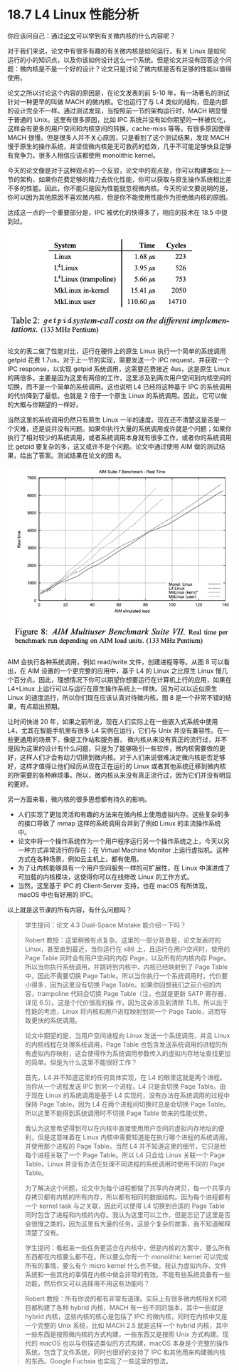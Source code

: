 # 18.7 L4 Linux 性能分析

你应该问自己：通过[论文](https://pdos.csail.mit.edu/6.828/2020/readings/microkernel.pdf)可以学到有关微内核的什么内容呢？

对于我们来说，论文中有很多有趣的有关微内核是如何运行，有关 Linux 是如何运行的小的知识点，以及你该如何设计这么一个系统。但是论文并没有回答这个问题：微内核是不是一个好的设计？论文只是讨论了微内核是否有足够的性能以值得使用。

论文之所以讨论这个内容的原因是，在论文发表的前 5-10 年，有一场著名的测试针对一种更早的叫做 MACH 的微内核。它也运行了与 L4 类似的结构，但是内部的设计完全不一样。通过测试发现，当按照前一节的架构运行时，MACH 明显慢于普通的 Unix。这里有很多原因，比如 IPC 系统并没有如你期望的一样被优化，这样会有更多的用户空间和内核空间的转换，cache-miss 等等。有很多原因使得 MACH 很慢。但是很多人并不关心原因，只是看到了这个测试结果，发现 MACH 慢于原生的操作系统，并坚信微内核是无可救药的低效，几乎不可能足够快且足够有竞争力。很多人相信应该都使用 monolithic kernel。

今天的论文像是对于这种观点的一个反驳，论文中的观点是，你可以构建类似上一节的架构，如果你花费足够的精力去优化性能，你可以获取与原生操作系统相比差不多的性能。因此，你不能只是因为性能就忽视微内核。今天的论文要说明的是，你可以因为其他原因不喜欢微内核，但是你不能使用性能作为拒绝微内核的原因。

达成这一点的一个重要部分是，IPC 被优化的快得多了，相应的技术在 18.5 中提到过。

![](<../assets/image (124).png>)

论文的表二做了性能对比，运行在硬件上的原生 Linux 执行一个简单的系统调用 getpid 花费 1.7us，对于上一节的实现，需要发送一个 IPC request，并获取一个 IPC response，以实现 getpid 系统调用，这需要花费接近 4us，这是原生 Linux 的两倍多。主要是因为这里有两倍的工作，这里涉及到两次用户空间到内核空间的切换，而不是一个简单的系统调用。这也说明 L4 已经将这种基于 IPC 的系统调用的代价降到了最低，也就是 2 倍于一个原生 Linux 的系统调用。因此，它可以做的大概与你期望的一样好。

当然这里的系统调用仍然只有原生 Linux 一半的速度。现在还不清楚这是否是一个灾难，还是说并没有问题。如果你执行大量的系统调用或许就是个问题；如果你执行了相对较少的系统调用，或者系统调用本身就有很多工作，或者你的系统调用比 getpid 要复杂的多，这又或许不是个问题。论文中通过使用 AIM 做的测试结果，给出了答案。测试结果在论文的图 8。

![](<../assets/image (4).png>)

AIM 会执行各种系统调用，例如 read/write 文件，创建进程等等。从图 8 可以看出，在 AIM 设置的一个更完整的应用中，基于 L4 的 Linux 之比原生 Linux 慢几个百分点。因此，理想情况下你可以期望你想要运行在计算机上行的应用，如果在 L4+Linux 上运行可以与运行在原生操作系统上一样快。因为可以以近似原生 Linux 的速度运行，所以你们现在应该认真对待微内核。图 8 是一个非常不错的结果，有点超出预期。

让时间快进 20 年，如果之前所说，现在人们实际上在一些嵌入式系统中使用 L4，尤其在智能手机里有很多 L4 实例在运行，它们与 Unix 并没有兼容性。在一些更通用的场景下，像是工作站和服务器， 微内核从来没有真正的流行过，并不是因为这里的设计有什么问题，只是为了能够吸引一些软件，微内核需要做的更好，这样人们才会有动力切换到微内核。对于人们来说很难决定微内核是否足够好，这样才值得让他们经历从现在正在运行的 Linux 或者其他系统迁移到微内核的所需要的各种麻烦事。所以，微内核从来没有真正流行过，因为它们并没有明显的更好。

另一方面来看，微内核的很多思想都有持久的影响。

- 人们实现了更加灵活和有趣的方法来在微内核上使用虚拟内存。这些复杂的多的接口导致了 mmap 这样的系统调用合并到了例如 Linux 的主流操作系统中。
- 论文中将一个操作系统作为一个用户程序运行另一个操作系统之上，今天以另一种方式非常流行的存在：在 Virtual Machine Monitor 上运行虚拟机。这种方式在各种场景，例如云主机上，都有使用。
- 为了让内核能够具有一个用户空间服务一样的可扩展性，在 Linux 中演进成了可加载的内核模块，这使得你可以在线修改 Linux 的工作方式。
- 当然，这里基于 IPC 的 Client-Server 支持，也在 macOS 有所体现，macOS 中也有好用的 IPC。&#x20;

以上就是这节课的所有内容，有什么问题吗？

> 学生提问：论文 4.3 Dual-Space Mistake 能介绍一下吗？
>
> Robert 教授：这里稍微有点复杂。这里的一部分背景是，论文发表时的 Linux，甚至直到最近，当你运行在 x86 上，且运行在用户空间时，使用的 Page Table 同时会有用户空间的内存 Page，以及所有的内核内存 Page。所以当你执行系统调用，并跳转到内核中，内核已经映射到了 Page Table 中，因此不需要切换 Page Table。所以当你执行一个系统调用时，代价要小得多，因为这里没有切换 Page Table。如果你回想我们之前介绍的内容，trampoline 代码会切换 Page Table（注，也就是更新 SATP 寄存器，详见 6.5）。这是个代价很高的操 作，因为这会涉及到清除 TLB。所以出于性能的考虑，Linux 将内核和用户进程映射到同一个 Page Table，进而导致更快的系统调用。
>
> 论文中期望的是，当用户空间进程向 Linux 发送一个系统调用，并且 Linux 的内核线程在处理系统调用，Page Table 也包含发送系统调用的进程的所有虚拟内存映射，这会使得作为系统调用参数传入的虚拟内存地址查找更加的简单。但是为什么这里不能很好工作？
>
> 首先，L4 并不知道这里的任何具体实现，在 L4 的眼里这就是两个进程。当你从一个进程发送 IPC 到另一个进程，L4 只是会切换 Page Table。由于现在 Linux 的系统调用是基于 L4 实现的，没有办法在系统调用的过程中保持 Page Table，因为 L4 在两个进程间切换时总是会切换 Page Table。所以这里不能得到系统调用时不切换 Page Table 带来的性能优势。
>
> 我认为这里希望得到可以在内核中直接使用用户空间的虚拟内存地址的便利，但是这意味着在 Linux 内核中需要知道是在执行哪个进程的系统调用，并使用那个进程的 Page Table。当然 L4 并不知道这里的细节，它只是给每个进程关联了一个 Page Table。所以 L4 只会给 Linux 关联一个 Page Table，Linux 并没有办法在处理不同进程的系统调用时使用不同的 Page Table。
>
> 为了解决这个问题，论文中为每个进程都做了共享内存拷贝，每一个共享内存拷贝都有内核的所有内存，所以都有相同的数据结构。因为每个进程都有一个 kernel task 与之关联，因此可以使得 L4 切换到合适的 Page Table 同时包含了进程和内核的内存。我认为这里可以工作，但是忘记了这里是否会很慢之类的，因为这里有大量的任务。这是个复杂的故事，我不知道解释清楚了没有。
>
> 学生提问：看起来一些任务更适合在内核中，但是内核的方案中，要么所有东西都在内核要么都不在。所以要么你有一个 monolithic kernel 可以完成所有的事情，要么有个 micro kernel 什么也不做。我认为虚拟内存、文件系统和一些其他的事情在内核中做会非常的有效。不能有些系统具备有一些功能，然后你又可以选择用不用这些功能吗？
>
> Robert 教授：所有你说的都有非常有道理。实际上有很多微内核相关的项目都构建了各种 hybrid 内核，MACH 有一些不同的版本，其中一些就是 hybrid 内核，这些内核的核心是包括了 IPC 的微内核，同时在内核中又是一个完整的 Unix 系统，比如 MACH 2.5 就是这样一个 hybrid 内核，其中一些东西是按照微内核的方式构建，一些东西又是按照 Unix 方式构建。现代的 macOS 也以与你描述类似的方式构建，macOS 本身是个完整的操作系统，包含了文件系统，同时也很好的支持了 IPC 和其他用来构建微内核的东西。Google Fuchsia 也实现了一些这里的想法。
